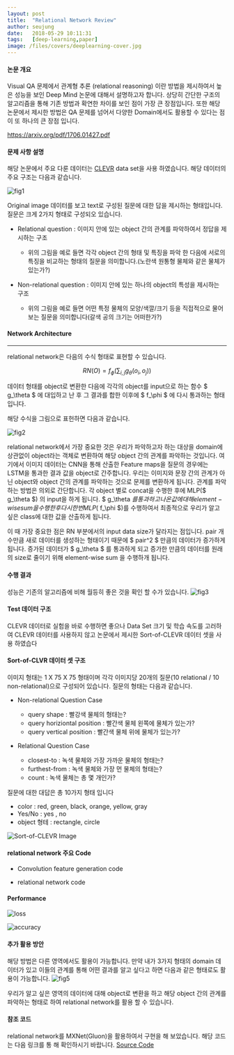 ```yaml
---
layout: post
title:  "Relational Network Review"
author: seujung
date:   2018-05-29 10:11:31
tags:	[deep-learning,paper]
image: /files/covers/deeplearning-cover.jpg
---
```


#### 논문 개요
 Visual QA 문제에서 관계형 추론 (relational reasoning) 이란 방법을 제시하여서 높은 성능을 보인 Deep Mind 논문에 대해서 설명하고자 합니다. 상당히 간단한 구조의 알고리즘을 통해 기존 방법과 확연한 차이를 보인 점이 가장 큰 장점입니다. 또한 해당 논문에서 제시한 방법은 QA 문제를 넘어서 다양한 Domain에서도 활용할 수 있다는 점이 또 하나의 큰 장점 입니다.

<https://arxiv.org/pdf/1706.01427.pdf>

#### 문제 사항 설명
해당 논문에서 주요 다룬 데이터는 [CLEVR](https://cs.stanford.edu/people/jcjohns/clevr/) data set을 사용 하였습니다. 해당 데이터의 주요 구조는 다음과 같습니다.

![fig1](/files/180529_rl_model/fig1.png)

Original image 데이터를 보고 text로 구성된 질문에 대한 답을 제시하는 형태입니다. 질문은 크게 2가지 형태로 구성되오 있습니다.
  - Relational question : 이미지 안에 있는 object 간의 관계를 파악하여서 정답을 제시하는 구조
    - 위의 그림을 예로 들면 각각 object 간의 형태 및 특징을 파악 한 다음에 서로의 특징을 비교하는 형태의 질문을 의미합니다.(노란색 원통형 물체와 같은 물체가 있는가?)

  - Non-relational question : 이미지 안에 있는 하나의 object의 특성을 제시하는 구조
      - 위의 그림을 예로 들면 어떤 특정 물체의 모양/색깔/크기 등을 직접적으로 물어보는 질문을 의미합니다(갈색 공의 크기는 어떠한가?)


#### Network Architecture
---

relational network은 다음의 수식 형태로 표현할 수 있습니다.


$$ RN(O) = f_\phi\left(\sum_{i,j} g_\theta(o_i, o_j)\right) $$

데이터 형태를 object로 변환한 다음에 각각의 object를 input으로 하는 함수 $ g_\theta $ 에 대입하고 난 후 그 결과를 합한 이후에 $ f_\phi $ 에 다시 통과하는 형태 입니다.

해당 수식을 그림으로 표헌하면 다음과 같습니다.

![fig2](/files/180529_rl_model/fig2.png)

relational network에서 가장 중요한 것은 우리가 파악하고자 하는 대상을 domain에 상관없이 object라는 객체로 변환하여 해당 object 간의 관계를 파악하는 것입니다. 여기에서 이미지 데이터는 CNN을 통해 산출한 Feature maps을 질문의 경우에는 LSTM을 통과한 결과 값을 object로 간주합니다. 우리는 이미지와 문장 간의 관계가 아닌 object와 object 간의 관계를 파악하는 것으로 문제를 변환하게 됩니다.
관계를 파악 하는 방법은 의외로 간단합니다. 각 object 별로 concat을 수행한 후에  MLP($ g_\theta $) 의 input을 하게 됩니다. $ g_\theta $를 통과하고 나온 값에 대해 element-wise sum을 수행한 후 다시 한 번 MLP($ f_\phi $)를 수행하여서 최종적으로 우리가 알고 싶은 class에 대한 값을 산출하게 됩니다.

이 때 가장 중요한 점은  RN 부분에서의 input data size가 달라지는 점입니다. pair 개수만큼 새로 데이터를 생성하는 형태이기 때문에 $ pair^2 $ 만큼의 데이터가 증가하게 됩니다. 증가된 데이터가  $ g_\theta $ 를 통과하게 되고 증가한 만큼의 데이터를 원래의 size로 줄이기 위해 element-wise sum 을 수행하개 됩니다.


#### 수행 결과
성능은 기존의 알고리즘에 비해 월등히 좋은 것을 확인 할 수가 있습니다.
![fig3](/files/180529_rl_model/fig3.png)


#### Test 데이터 구조
CLEVR 데이터로 실험을 바로 수행하면 좋으나 Data Set 크기 및 학습 속도를 고러하여 CLEVR 데이터를 사용하지 않고 논문에서 제시한 Sort-of-CLEVR 데이터 셋을 사용 하였습다

#### Sort-of-CLVR 데이터 셋 구조
이미지 형태는 1 X 75 X 75 형태이며 각각 이미지당 20개의 질문(10 relational / 10 non-relational)으로 구성되어 있습니다.
질문의 형태는 다음과 같습니다.
- Non-relational Question Case
  - query shape : 빨강색 물체의 형태는?
  - query horiziontal position : 빨간색 물체 왼쪽에 물체가 있는가?
  - query vertical position : 빨간색 물체 위에 물체가 있는가?

- Relational Question Case
  - closest-to : 녹색 물체와 가장 가까운 물체의 형태는?
  - furthest-from : 녹색 물체와 가장 먼 물체의 형태는?
  - count : 녹색 물체는 총 몇 개인가?

질문에 대한 대답은 총 10가지 형태 입니다
  - color : red, green, black, orange, yellow, gray
  - Yes/No : yes , no
  - object 형테 : rectangle, circle


![Sort-of-CLEVR Image](/files/180529_rl_model/fig4.png)


#### relational network 주요 Code

- Convolution feature generation code
<script src="https://gist.github.com/seujung/fa2cff88f81e3e1a4756d95c3a403b0a.js"></script>

- relational network code
<script src="https://gist.github.com/seujung/f34a70d57cd629401a719c0b7245f01e.js"></script>

#### Performance
![loss](/files/180529_rl_model/perf_result_loss.png)

![accuracy](/files/180529_rl_model/perf_result_acc.png)

#### 추가 활용 방안

해당 방법은 다른 영역에서도 활용이 가능합니다. 만약 내가 3가지 형태의 domain 데이터가 있고 이들의 관계를 통해 어떤 결과를 알고 싶다고 하면 다음과 같은 형태로도 활용이 가능합니다.
![fig5](/files/180529_rl_model/fig5.png)

우리가 알고 싶은 영역의 데이터에 대해 object로 변환을 하고 해당 object 간의 관계를 파악하는 형태로 하여 relational network를 활용 할 수 있습니다.

#### 참조 코드
relational network를 MXNet(Gluon)을 활용하여서 구현을 해 보았습니다. 해당 코드는 다음 링크를 통 해 확인하시기 바랍니다.
[Source Code](https://github.com/seujung/dl_study_with_gluon_2nd/tree/master/relational_network)      
